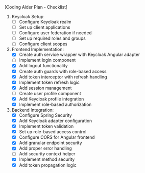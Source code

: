 [Coding Aider Plan - Checklist]

1. Keycloak Setup:
    - [ ] Configure Keycloak realm
    - [ ] Set up client applications
    - [ ] Configure user federation if needed
    - [ ] Set up required roles and groups
    - [ ] Configure client scopes

2. Frontend Implementation:
    - [x] Create auth service wrapper with Keycloak Angular adapter
    - [ ] Implement login component
    - [x] Add logout functionality
    - [x] Create auth guards with role-based access
    - [x] Add token interceptor with refresh handling
    - [x] Implement token refresh logic
    - [x] Add session management
    - [ ] Create user profile component
    - [x] Add Keycloak profile integration
    - [x] Implement role-based authorization

3. Backend Integration:
    - [x] Configure Spring Security
    - [x] Add Keycloak adapter configuration
    - [x] Implement token validation
    - [x] Set up role-based access control
    - [x] Configure CORS for Angular frontend
    - [x] Add granular endpoint security
    - [x] Add proper error handling
    - [ ] Add security context helper
    - [x] Implement method security
    - [x] Add token propagation logic
